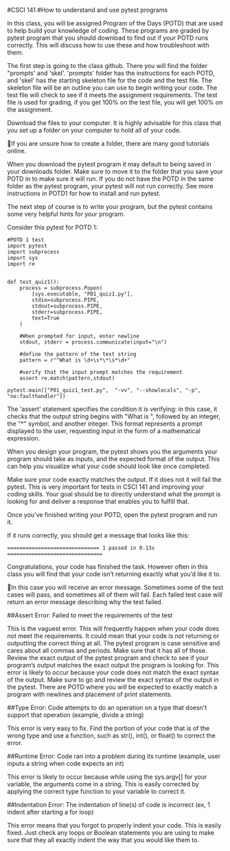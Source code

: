 #CSCI 141
#How to understand and use pytest programs

In this class, you will be assigned Program of the Days (POTD) that are used to help build your knowledge of 
coding. These programs are graded by pytest program that you should download to find out
if your POTD runs correctly. This will discuss how to use these and how troubleshoot with
them.

The first step is going to the class github. There you will find the folder "prompts' and 'skel'. 'prompts' folder has the instructions for each POTD,
and 'skel' has the starting skeleton file for the code and the test file. The skeleton file will be an outline you can use to
begin writing your code. The test file will check to see if it meets the assignment
requirements. The test file is used for grading, if you get 100% on the test file, you will get
100% on the assignment.

Download the files to your computer. It is highly advisable for this class that you set up a
folder on your computer to hold all of your code.

If you are unsure how to create a folder, there are many good tutorials online.

When you download the pytest program it may default to being saved in your downloads folder. Make sure to
move it to the folder that you save your POTD in to make sure it will run. If you do not have
the POTD in the same folder as the pytest program, your pytest will not run correctly. See more instructions in POTD1 for how to install and run pytest.

The next step of course is to write your program, but the pytest contains some very helpful
hints for your program.

Consider this pytest for POTD 1:

```
#POTD 1 test
import pytest
import subprocess
import sys
import re


def test_quiz1():
    process = subprocess.Popen(
        [sys.executable, "P01_quiz1.py"],
        stdin=subprocess.PIPE,
        stdout=subprocess.PIPE,
        stderr=subprocess.PIPE,
        text=True
    )

    #When prompted for input, enter newline
    stdout, stderr = process.communicate(input="\n")
 
    #define the pattern of the text string
    pattern = r"^What is \d+\s*\*\s*\d+"

    #verify that the input prompt matches the requirement
    assert re.match(pattern,stdout)

pytest.main(["P01_quiz1_test.py",  "-vv", "--showlocals", "-p", "no:faulthandler"])

```
The 'assert' statement specifies the condition it is verifying: in this case, it checks that the output string begins with "What is ", followed by an integer, the "*" symbol, and another integer. This format represents a prompt displayed to the user, requesting input in the form of a mathematical expression.

When you design your program, the pytest shows you the
arguments your program should take as inputs, and the expected format of the output.
This can help you visualize what your code should look like once completed.

Make sure your code exactly matches the output. If it does not it will fail the pytest. This is
very important for tests in CSCI 141 and improving your coding skills. Your goal should be
to directly understand what the prompt is looking for and deliver a response that enables
you to fulfill that.

Once you’ve finished writing your POTD, open the pytest program and run it.

If it runs correctly, you should get a message that looks like this:

```
============================== 1 passed in 0.13s ===============================
```

Congratulations, your code has finished the task. However often in this class you will find that
your code isn’t returning exactly what you’d like it to.

In this case you will receive an error message. Sometimes some of the test cases will pass,
and sometimes all of them will fail. Each failed test case will return an error message
describing why the test failed.

##Assert Error: Failed to meet the requirements of the test

This is the vaguest error. This will frequently happen when your code does not meet the
requirements. It could mean that your code is not returning or outputting the correct thing
at all. The pytest program is case sensitive and cares about all commas and periods. Make
sure that it has all of those. Review the exact output of the pytest program and check to see
if your program’s output matches the exact output the program is looking for. This error is
likely to occur because your code does not match the exact syntax of the output. Make
sure to go and review the exact syntax of the output in the pytest. There are POTD where
you will be expected to exactly match a program with newlines and placement of print
statements.

##Type Error: Code attempts to do an operation on a type that doesn't support that operation
(example, divide a string)

This error is very easy to fix. Find the portion of your code that is of the wrong type and use a
function, such as str(), int(), or float() to correct the error.

##Runtime Error: Code ran into a problem during its runtime (example, user inputs a string
when code expects an int)

This error is likely to occur because while using the sys.argv[] for your variable, the
arguments come in a string. This is easily corrected by applying the correct type function to
your variable to correct it.

##Indentation Error: The indentation of line(s) of code is incorrect (ex, 1 indent after starting
a for loop)

This error means that you forgot to properly indent your code. This is easily fixed. Just
check any loops or Boolean statements you are using to make sure that they all exactly
indent the way that you would like them to.
